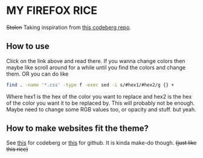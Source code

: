# MY FIREFOX RICE
~~Stolen~~ Taking inspiration from [this codeberg repo](https://codeberg.org/awwpotato/potatofox).

## How to use

Click on the link above and read there.
If you wanna change colors then maybe like scroll around for a while until you find the colors and change them.
OR you can do like
```bash
find . -name '*.css' -type f -exec sed -i s/#hex1/#hex2/g {} +
```
Where hex1 is the hex of the color you want to replace and hex2 is the hex of the color you want it to be replaced by.
This will probably not be enough. Maybe need to change some RGB values too, or opacity and stuff. but yeah.

## How to make websites fit the theme?

See [this](https://codeberg.org/colrobloxkid69420/Stylus) for codeberg or [this](https://github.com/colrobloxkid69420/Stylus) for github.
It is kinda make-do though. ~~(just like this rice)~~
